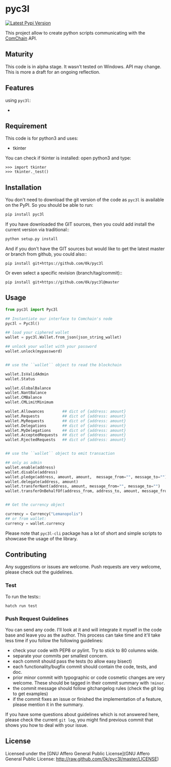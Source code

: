 # pyc3l

[![Latest Pypi Version](http://img.shields.io/pypi/v/pyc3l.svg?style=flat)](https://pypi.python.org/pypi/pyc3l/)

This project allow to create python scripts communicating with the
[ComChain](https://com-chain.org/) API.

## Maturity

This code is in alpha stage. It wasn't tested on Windows. API may change.
This is more a draft for an ongoing reflection.

## Features

using ``pyc3l``:

-

## Requirement

This code is for python3 and uses:

- tkinter

You can check if tkinter is installed: open python3 and type:

```
>>> import tkinter
>>> tkinter._test()
```

## Installation

You don't need to download the git version of the code as ``pyc3l`` is
available on the PyPI. So you should be able to run:

```bash
pip install pyc3l
```

If you have downloaded the GIT sources, then you could add install
the current version via traditional::

```bash
python setup.py install
```

And if you don't have the GIT sources but would like to get the latest
master or branch from github, you could also::

```
pip install git+https://github.com/0k/pyc3l
```

Or even select a specific revision (branch/tag/commit)::

```
pip install git+https://github.com/0k/pyc3l@master
```

## Usage

```python
from pyc3l import Pyc3l

## Instantiate our interface to Comchain's node
pyc3l = Pyc3l()

## load your ciphered wallet
wallet = pyc3l.Wallet.from_json(json_string_wallet)

## unlock your wallet with your password
wallet.unlock(mypassword)


## use the ``wallet`` object to read the blockchain

wallet.IsValidAdmin
wallet.Status

wallet.GlobalBalance
wallet.NantBalance
wallet.CMBalance
wallet.CMLimitMinimum

wallet.Allowances        ## dict of {address: amount}
wallet.Requests          ## dict of {address: amount}
wallet.MyRequests        ## dict of {address: amount}
wallet.Delegations       ## dict of {address: amount}
wallet.MyDelegations     ## dict of {address: amount}
wallet.AcceptedRequests  ## dict of {address: amount}
wallet.RjectedRequests   ## dict of {address: amount}


## use the ``wallet`` object to emit transaction

## only as admin
wallet.enable(address)
wallet.disable(address)
wallet.pledge(address, amount, amount,  message_from="", message_to="")
wallet.delegate(address, amount)
wallet.transferNant(address, amount, message_from="", message_to="")
wallet.transferOnBehalfOf(address_from, address_to, amount, message_from="", message_to="")


## Get the currency object

currency = Currency("Lemanopolis")
## or from wallet:
currency = wallet.currency

```

Please note that ``pyc3l-cli`` package has a lot of short and simple
scripts to showcase the usage of the library.

## Contributing

Any suggestions or issues are welcome. Push requests are very welcome,
please check out the guidelines.

### Test

To run the tests::

```
hatch run test
```

### Push Request Guidelines

You can send any code. I'll look at it and will integrate it myself in
the code base and leave you as the author. This process can take time and
it'll take less time if you follow the following guidelines:

- check your code with PEP8 or pylint. Try to stick to 80 columns wide.
- separate your commits per smallest concern.
- each commit should pass the tests (to allow easy bisect)
- each functionality/bugfix commit should contain the code, tests,
  and doc.
- prior minor commit with typographic or code cosmetic changes are
  very welcome. These should be tagged in their commit summary with
  ``!minor``.
- the commit message should follow gitchangelog rules (check the git
  log to get examples)
- if the commit fixes an issue or finished the implementation of a
  feature, please mention it in the summary.

If you have some questions about guidelines which is not answered here,
please check the current ``git log``, you might find previous commit that
shows you how to deal with your issue.

## License

Licensed under the [GNU Affero General Public License](GNU Affero
General Public License: http://raw.github.com/0k/pyc3l/master/LICENSE)

